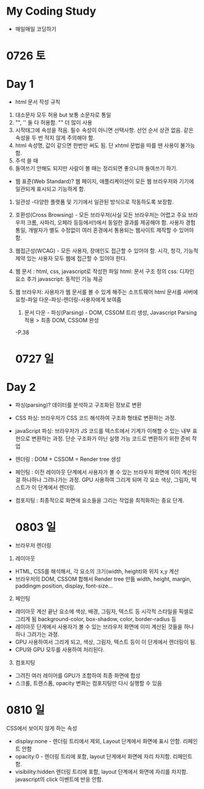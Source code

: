 # My Coding Study

- 매일매일 코딩하기

# 0726 토

# Day 1
- html 문서 작성 규칙
 1. 대소문자 모두 허용 but 보통 소문자로 통일
 2. "", '' 둘 다 허용함. "" 더 많이 사용
 3. 시작태그에 속성을 적음. 필수 속성이 아니면 선택사항. 선언 순서 상관 없음. 같은 속성을 두 번 적지 않게 주의해야 함.
 4. html 속성명, 값이 같으면 한번만 써도 됨. 단 xhtml 문법을 따를 땐 사용이 불가능함.
 5. 주석 쓸 때 <!--주석내용-->
 6. 들여쓰기 안해도 되지만 사람이 볼 때는 정리되면 좋으니까 들여쓰기 하기.

 - 웹 표준(Web Standard)?
 웹 페이지, 애플리케이션이 모든 웹 브라우저와 기기에 일관되게 표시되고 기능하게 함.
 1. 일관성 -다양한 플랫폼 및 기기에서 일관된 방식으로 작동하도록 보장함.
 2. 호환성(Cross Browsing) - 모든 브라우저(사실 모든 브라우저는 어렵고 주요 브라우저 크롬, 사파리, 오페라 등등에서!)에서 동일한 결과를 제공해야 함. 사용자 경험 통일, 개발자가 별도 수정없이 여러 혼경에서 통용되는 웹사이트 제작할 수 있어야 함.
 3. 웹접근성(WCAG) - 모든 사용자, 장애인도 접근할 수 있어야 함. 시각, 청각, 기능적 제약 있는 사용자 모두 웹에 접근할 수 있어야 한다.
 4. 웹 문서 : html, css, javascript로 작성한 파일
    html: 문서 구조 정의
    css: 디자인 요소 추가
    javascript: 동적인 기능 제공
5. 웹 브라우저: 사용자가 웹 문서를 볼 수 있게 해주는 소프트웨어
    html 문서를 서버에 요청-파일 다운-파싱-렌더링-사용자에게 보여줌

    1. 문서 다운 - 파싱(Parsing) - DOM, CSSOM 트리 생성, Javascript Parsing 적용 > 최종 DOM, CSSOM 완성

    -P.38



    # 0727 일
 
# Day 2

- 파싱(parsing)? 데이터를 분석하고 구조화된 정보로 변환
- CSS 파싱: 브라우저가 CSS 코드 해석하여 구조화 형태로 변환하는 과정.
- javaScript 파싱: 브라우저가 JS 코드를 텍스트에서 기계가 이해할 수 있는 내부 표현으로 변환하는 과정. 단순 구조화가 아닌 실행 가능 코드로 변환하기 위한 준비 작업

- 렌더링 : DOM + CSSOM = Render tree 생성
- 페인팅 : 이전 레이아웃 단계에서 사용자가 볼 수 있는 브라우저 화면에 이미 계산된 걸 하나하나 그려나가는 과정.
    GPU 사용하여 그리게 되며 각 요소 색상, 그림자, 텍스트가 이 단계에서 렌더링.
- 컴포지팅 : 최종적으로 화면에 요소들을 그리는 작업을 최적화하는 중요 단계.


    # 0803 일

- 브라우저 렌더링

1. 레이아웃
- HTML, CSS를 해석해서, 각 요소의 크기(width, height)와 위치 x,y 계산
- 브라우저의 DOM, CSSOM 합해서 Render tree 만듦
    width, height, margin, paddingm position, display, font-size...

2. 페인팅
- 레이아웃 계산 끝난 요소에 색상, 배경, 그림자, 텍스트 등
시각적 스타일을 픽셀로 그리게 됨
    background-color, box-shadow, color, border-radius 등
- 레이아웃 단게에서 사용자가 볼 수 있는 브라우저 화면에 이미 계산된 것들을 하나하나 그려가는 과졍.
- GPU 사용하여서 그리게 되고, 색상, 그림자, 텍스트 등이 이 단게에서 렌더링이 됨.
- CPU와 GPU 모두를 사용하여 처리된다.


3. 컴포지팅
- 그려진 여러 레이어를 GPU가 조합하여 최종 화면에 합성
- 스크롤, 트랜스폼, opacity 변화는 컴포지팅만 다시 실행할 수 있음


# 0810 일

 CSS에서 보이지 않게 하는 속성
- display:none - 렌더링 트리에서 제외, Layout 단계에서 화면에 표시 안함. 리페인트 안함
- opacity:0 - 렌더링 트리에 포함, layout 단게에서 화면에 자리 차지함. 리페인트 함.
- visibility:hidden 렌더링 트리에 포함, layout 단계에서 화면에 자리를 차지함. javascript의 click 이벤트에 반응 안함.